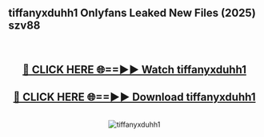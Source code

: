 <h2>tiffanyxduhh1 Onlyfans Leaked New Files (2025) szv88</h2>
<br>
<div align="center">
<h2><a href="https://mediafiles.top/tiffanyxduhh1&ref=git" rel="nofollow">🔴 CLICK HERE 🌐==►► Watch tiffanyxduhh1</a></h2>
<h2><a href="https://mediafiles.top/tiffanyxduhh1&ref=git" rel="nofollow">🔴 CLICK HERE 🌐==►► Download tiffanyxduhh1</a></h2>
<br>
<a href="https://mediafiles.top/tiffanyxduhh1&ref=git" rel="nofollow" data-target="animated-image.originalLink"><img src="https://i.ibb.co.com/xMMVF88/686577567.gif" alt="tiffanyxduhh1" style="max-width: 100%; display: inline-block;" data-target="animated-image.originalImage"></a>
</div>
<br>
<br>